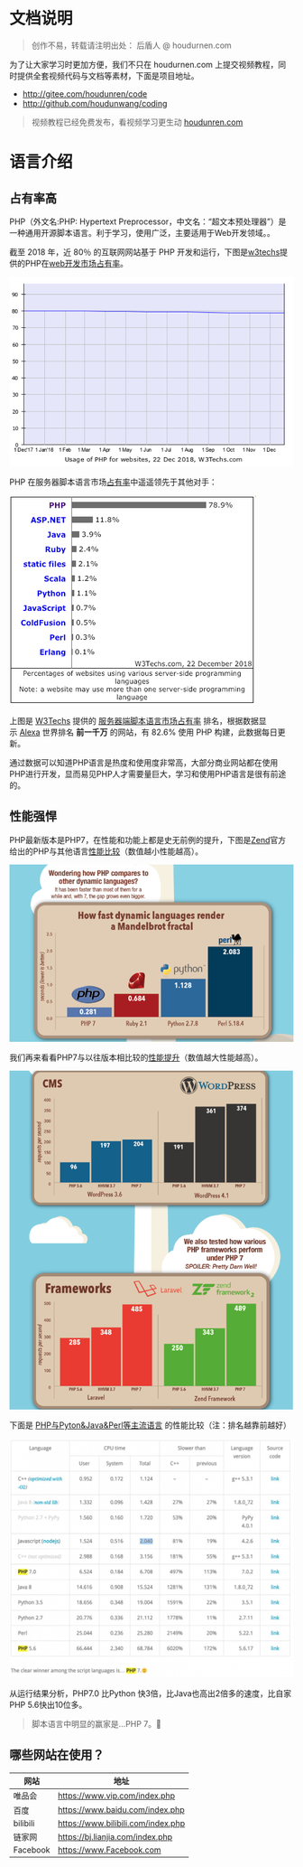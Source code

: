 # 文档说明 

> 创作不易，转载请注明出处： 后盾人 @ houdurnen.com

为了让大家学习时更加方便，我们不只在 houdurnen.com 上提交视频教程，同时提供全套视频代码与文档等素材，下面是项目地址。

* http://gitee.com/houdunren/code
* http://github.com/houdunwang/coding

> 视频教程已经免费发布，看视频学习更生动 [houdunren.com](http://www.houdunren.com)

# 语言介绍

## 占有率高

PHP（外文名:PHP: Hypertext Preprocessor，中文名：“超文本预处理器”）是一种通用开源脚本语言。利于学习，使用广泛，主要适用于Web开发领域。。

截至 2018 年，近 80％ 的互联网网站基于 PHP 开发和运行，下图是[w3techs](https://w3techs.com)提供的PHP在[web开发市场占有率](https://w3techs.com/technologies/details/pl-php/all/all)。

![Historical trends in the usage of PHP](../assets/pl-php.png)

PHP 在服务器脚本语言市场[占有率](https://w3techs.com/technologies/overview/programming_language/all)中遥遥领先于其他对手：

![image-20181222135535460](../assets/image-20181222135535460-5458135.png)

上图是 [W3Techs](https://w3techs.com/technologies/overview/programming_language/all) 提供的 [服务器端脚本语言市场占有率](https://w3techs.com/technologies/overview/programming_language/all) 排名，根据数据显示 [Alexa](http://www.alexa.com/) 世界排名 **前一千万** 的网站，有 82.6% 使用 PHP 构建，此数据每日更新。

通过数据可以知道PHP语言是热度和使用度非常高，大部分商业网站都在使用PHP进行开发，显而易见PHP人才需要量巨大，学习和使用PHP语言是很有前途的。

## 性能强悍

PHP最新版本是PHP7，在性能和功能上都是史无前例的提升，下图是[Zend](http://www.zend.com/en/resources/php7_infographic)官方给出的PHP与其他语言[性能比较](http://www.zend.com/en/resources/php7_infographic)（数值越小性能越高）。

![image-20181222140517262](./assets/image-20181222140517262-5458717.png)



我们再来看看PHP7与以往版本相比较的[性能提升](http://www.zend.com/en/resources/php7_infographic)（数值越大性能越高）。

![image-20181222140804948](assets/image-20181222140804948-5458885.png)



下面是 [PHP与Pyton&Java&Perl等主流语言](https://blog.famzah.net/2016/02/09/cpp-vs-python-vs-perl-vs-php-performance-benchmark-2016/) 的性能比较（注：排名越靠前越好）

![image-20180617194928927](../assets/image-20180617194928927.png)

 从运行结果分析，PHP7.0 比Python 快3倍，比Java也高出2倍多的速度，比自家PHP 5.6快出10位多。

> 脚本语言中明显的赢家是…PHP 7。🙂

 

## 哪些网站在使用？

| 网站     | 地址                               |
| -------- | ---------------------------------- |
| 唯品会   | https://www.vip.com/index.php      |
| 百度     | https://www.baidu.com/index.php    |
| bilibili | https://www.bilibili.com/index.php |
| 链家网   | https://bj.lianjia.com/index.php   |
| Facebook | https://www.Facebook.com           |
